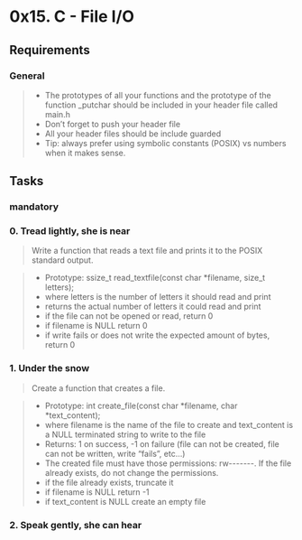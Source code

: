 #  0x15. C - File I/O

## Requirements

### General

> - The prototypes of all your functions and the prototype of the function _putchar should be included in your header file called main.h
> - Don’t forget to push your header file
> - All your header files should be include guarded
> - Tip: always prefer using symbolic constants (POSIX) vs numbers when it makes sense.

## Tasks

### mandatory

### 0. Tread lightly, she is near

> Write a function that reads a text file and prints it to the POSIX standard output.

> - Prototype: ssize_t read_textfile(const char *filename, size_t letters);
> - where letters is the number of letters it should read and print
> - returns the actual number of letters it could read and print
> - if the file can not be opened or read, return 0
> - if filename is NULL return 0
> - if write fails or does not write the expected amount of bytes, return 0

### 1. Under the snow

> Create a function that creates a file.

> - Prototype: int create_file(const char *filename, char *text_content);
> - where filename is the name of the file to create and text_content is a NULL terminated string to write to the file
> - Returns: 1 on success, -1 on failure (file can not be created, file can not be written, write “fails”, etc…)
> - The created file must have those permissions: rw-------. If the file already exists, do not change the permissions.
> - if the file already exists, truncate it
> - if filename is NULL return -1
> - if text_content is NULL create an empty file

### 2. Speak gently, she can hear
